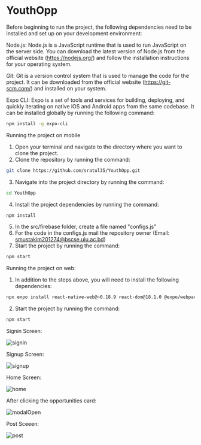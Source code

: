# YouthOpp

Before beginning to run the project, the following dependencies need to be installed and set up on your development environment:

Node.js: Node.js is a JavaScript runtime that is used to run JavaScript on the server side. You can download the latest version of Node.js from the official website (https://nodejs.org/) and follow the installation instructions for your operating system.

Git: Git is a version control system that is used to manage the code for the project. It can be downloaded from the official website (https://git-scm.com/) and installed on your system.

Expo CLI: Expo is a set of tools and services for building, deploying, and quickly iterating on native iOS and Android apps from the same codebase. It can be installed globally by running the following command:

```sh 
npm install -g expo-cli
```

Running the project on mobile

1. Open your terminal and navigate to the directory where you want to clone the project.
2. Clone the repository by running the command:

```sh 
git clone https://github.com/sratul35/YouthOpp.git
```

3. Navigate into the project directory by running the command:
```sh
cd YouthOpp
```

4. Install the project dependencies by running the command:
```sh
npm install
```

5. In the src/firebase folder, create a file named "configs.js" 
6. For the code in the configs.js mail the repository owner (Email: smustakim201274@bscse.uiu.ac.bd)
7. Start the project by running the command:
```sh
npm start
````

Running the project on web:
1. In addition to the steps above, you will need to install the following dependencies:
```sh
npx expo install react-native-web@~0.18.9 react-dom@18.1.0 @expo/webpack-config@^0.17.2
```

2. Start the project by running the command:
```sh
npm start
```

Signin Screen:

![signin](https://user-images.githubusercontent.com/71938093/211625250-a91fd2ec-151a-4b65-b632-158ce9cf772b.PNG)

Signup Screen:

![signup](https://user-images.githubusercontent.com/71938093/211625253-ee5c296a-6492-479a-a9d3-800dc526ec4a.PNG)

Home Screen:

![home](https://user-images.githubusercontent.com/71938093/211625230-148d9ae7-c437-4558-866d-3551de5a15bd.PNG)

After clicking the opportunities card:

![modalOpen](https://user-images.githubusercontent.com/71938093/211625239-d8f3ef00-f406-4904-b226-94ea6bad014f.PNG)

Post Sceeen:

![post](https://user-images.githubusercontent.com/71938093/211625245-539f8bc6-623e-4fd1-adcc-f1658769dd9a.PNG)
